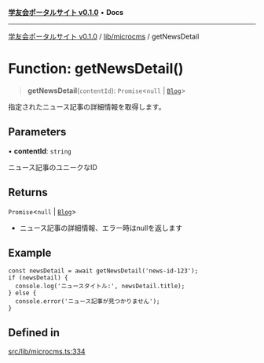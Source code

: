 [**学友会ポータルサイト v0.1.0**](../../../README.md) • **Docs**

***

[学友会ポータルサイト v0.1.0](../../../modules.md) / [lib/microcms](../README.md) / getNewsDetail

# Function: getNewsDetail()

> **getNewsDetail**(`contentId`): `Promise`\<`null` \| [`Blog`](../../types/type-aliases/Blog.md)\>

指定されたニュース記事の詳細情報を取得します。

## Parameters

• **contentId**: `string`

ニュース記事のユニークなID

## Returns

`Promise`\<`null` \| [`Blog`](../../types/type-aliases/Blog.md)\>

- ニュース記事の詳細情報、エラー時はnullを返します

## Example

```
const newsDetail = await getNewsDetail('news-id-123');
if (newsDetail) {
  console.log('ニュースタイトル:', newsDetail.title);
} else {
  console.error('ニュース記事が見つかりません');
}
```

## Defined in

[src/lib/microcms.ts:334](https://github.com/iU-Alumni-Association/gakuyukai-new/blob/9032bc93fe144cf1419e63a5b72095e28cfeb84b/src/lib/microcms.ts#L334)

